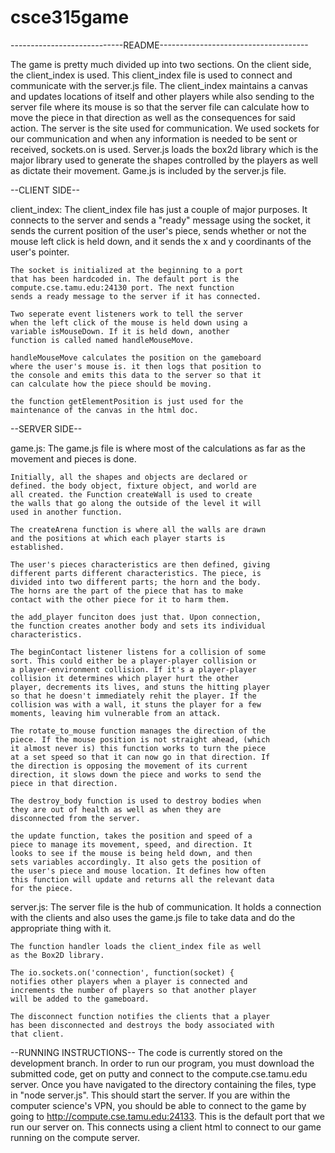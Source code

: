 csce315game
===========
----------------------------README-------------------------------------

The game is pretty much divided up into two sections. On the client side, the client_index is used. This client_index file is used to connect and communicate with the server.js file. The client_index maintains a canvas and updates locations of itself and other players while also sending to the server file where its mouse is so that the server file can calculate how to move the piece in that direction as well as the consequences for said action. The server is the site used for communication. We used sockets for our communication and when any information is needed to be sent or received, sockets.on is used. Server.js loads the box2d library which is the major library used to generate the shapes controlled by the players as well as dictate their movement. Game.js is included by the server.js file.

--CLIENT SIDE--

client_index: The client_index file has just a couple of major purposes. It connects to the server and sends a "ready" message using the socket, it sends the current position of the user's piece, sends whether or not the mouse left click is held down, and it sends the x and y coordinants of the user's pointer.

    The socket is initialized at the beginning to a port 
    that has been hardcoded in. The default port is the 
    compute.cse.tamu.edu:24130 port. The next function
    sends a ready message to the server if it has connected.

    Two seperate event listeners work to tell the server
    when the left click of the mouse is held down using a
    variable isMouseDown. If it is held down, another
    function is called named handleMouseMove.

    handleMouseMove calculates the position on the gameboard
    where the user's mouse is. it then logs that position to 
    the console and emits this data to the server so that it
    can calculate how the piece should be moving.

    the function getElementPosition is just used for the 
    maintenance of the canvas in the html doc.
--SERVER SIDE--

game.js: The game.js file is where most of the calculations as far as the movement and pieces is done.

    Initially, all the shapes and objects are declared or
    defined. the body object, fixture object, and world are
    all created. the Function createWall is used to create 
    the walls that go along the outside of the level it will
    used in another function.

    The createArena function is where all the walls are drawn
    and the positions at which each player starts is
    established. 

    The user's pieces characteristics are then defined, giving
    different parts different characteristics. The piece, is 
    divided into two different parts; the horn and the body.
    The horns are the part of the piece that has to make
    contact with the other piece for it to harm them.

    the add_player funciton does just that. Upon connection,
    the function creates another body and sets its individual
    characteristics.

    The beginContact listener listens for a collision of some
    sort. This could either be a player-player collision or
    a player-environment collision. If it's a player-player
    collision it determines which player hurt the other
    player, decrements its lives, and stuns the hitting player
    so that he doesn't immediately rehit the player. If the 
    collision was with a wall, it stuns the player for a few
    moments, leaving him vulnerable from an attack.

    The rotate_to_mouse function manages the direction of the 
    piece. If the mouse position is not straight ahead, (which
    it almost never is) this function works to turn the piece
    at a set speed so that it can now go in that direction. If
    the direction is opposing the movement of its current 
    direction, it slows down the piece and works to send the 
    piece in that direction.

    The destroy_body function is used to destroy bodies when
    they are out of health as well as when they are
    disconnected from the server. 

    the update function, takes the position and speed of a
    piece to manage its movement, speed, and direction. It 
    looks to see if the mouse is being held down, and then
    sets variables accordingly. It also gets the position of
    the user's piece and mouse location. It defines how often
    this function will update and returns all the relevant data
    for the piece.
server.js: The server file is the hub of communication. It holds a connection with the clients and also uses the game.js file to take data and do the appropriate thing with it.

    The function handler loads the client_index file as well
    as the Box2D library. 

    The io.sockets.on('connection', function(socket) { 
    notifies other players when a player is connected and 
    increments the number of players so that another player
    will be added to the gameboard. 

    The disconnect function notifies the clients that a player
    has been disconnected and destroys the body associated with
    that client.    
--RUNNING INSTRUCTIONS--
The code is currently stored on the development branch.
In order to run our program, you must download the submitted code, get on putty and connect to the compute.cse.tamu.edu server. Once you have navigated to the directory containing the files, type in "node server.js". This should start the server. If you are within the computer science's VPN, you should be able to connect to the game by going to http://compute.cse.tamu.edu:24133. This is the default port that we run our server on. This connects using a client html to connect to our game running on the compute server.
